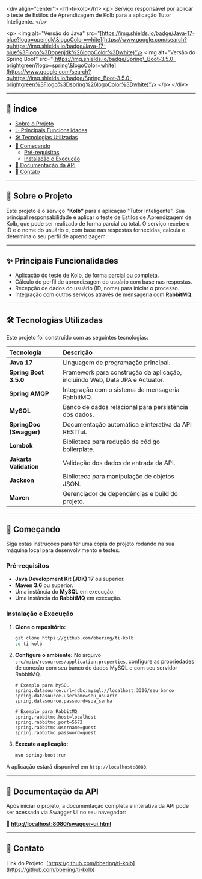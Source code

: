 \<div align="center"\>
\<h1\>ti-kolb\</h1\>
\<p\>
Serviço responsável por aplicar o teste de Estilos de Aprendizagem de Kolb para a aplicação Tutor Inteligente.
\</p\>

\<p\>
\<img alt="Versão do Java" src="[https://img.shields.io/badge/Java-17-blue?logo=openjdk\&logoColor=white](https://www.google.com/search?q=https://img.shields.io/badge/Java-17-blue%3Flogo%3Dopenjdk%26logoColor%3Dwhite)"\>
\<img alt="Versão do Spring Boot" src="[https://img.shields.io/badge/Spring\_Boot-3.5.0-brightgreen?logo=spring\&logoColor=white](https://www.google.com/search?q=https://img.shields.io/badge/Spring_Boot-3.5.0-brightgreen%3Flogo%3Dspring%26logoColor%3Dwhite)"\>
\</p\>
\</div\>

-----

## 📝 Índice

  - [Sobre o Projeto](https://www.google.com/search?q=%23-sobre-o-projeto)
  - [✨ Principais Funcionalidades](https://www.google.com/search?q=%23-principais-funcionalidades)
  - [🛠️ Tecnologias Utilizadas](https://www.google.com/search?q=%23%EF%B8%8F-tecnologias-utilizadas)
  - [🚀 Começando](https://www.google.com/search?q=%23-come%C3%A7ando)
      - [Pré-requisitos](https://www.google.com/search?q=%23pr%C3%A9-requisitos)
      - [Instalação e Execução](https://www.google.com/search?q=%23instala%C3%A7%C3%A3o-e-execu%C3%A7%C3%A3o)
  - [📖 Documentação da API](https://www.google.com/search?q=%23-documenta%C3%A7%C3%A3o-da-api)
  - [👤 Contato](https://www.google.com/search?q=%23-contato)

-----

## 🧐 Sobre o Projeto

Este projeto é o serviço **"Kolb"** para a aplicação "Tutor Inteligente". Sua principal responsabilidade é aplicar o teste de Estilos de Aprendizagem de Kolb, que pode ser realizado de forma parcial ou total. O serviço recebe o ID e o nome do usuário e, com base nas respostas fornecidas, calcula e determina o seu perfil de aprendizagem.

-----

## ✨ Principais Funcionalidades

  - Aplicação do teste de Kolb, de forma parcial ou completa.
  - Cálculo do perfil de aprendizagem do usuário com base nas respostas.
  - Recepção de dados do usuário (ID, nome) para iniciar o processo.
  - Integração com outros serviços através de mensageria com **RabbitMQ**.

-----

## 🛠️ Tecnologias Utilizadas

Este projeto foi construído com as seguintes tecnologias:

| Tecnologia | Descrição |
| :--- | :--- |
| **Java 17** | Linguagem de programação principal. |
| **Spring Boot 3.5.0** | Framework para construção da aplicação, incluindo Web, Data JPA e Actuator. |
| **Spring AMQP** | Integração com o sistema de mensageria RabbitMQ. |
| **MySQL** | Banco de dados relacional para persistência dos dados. |
| **SpringDoc (Swagger)** | Documentação automática e interativa da API RESTful. |
| **Lombok** | Biblioteca para redução de código boilerplate. |
| **Jakarta Validation** | Validação dos dados de entrada da API. |
| **Jackson** | Biblioteca para manipulação de objetos JSON. |
| **Maven** | Gerenciador de dependências e build do projeto. |

-----

## 🚀 Começando

Siga estas instruções para ter uma cópia do projeto rodando na sua máquina local para desenvolvimento e testes.

### Pré-requisitos

  - **Java Development Kit (JDK) 17** ou superior.
  - **Maven 3.6** ou superior.
  - Uma instância do **MySQL** em execução.
  - Uma instância do **RabbitMQ** em execução.

### Instalação e Execução

1.  **Clone o repositório:**

    ```bash
    git clone https://github.com/bbering/ti-kolb
    cd ti-kolb
    ```

2.  **Configure o ambiente:**
    No arquivo `src/main/resources/application.properties`, configure as propriedades de conexão com seu banco de dados MySQL e com seu servidor RabbitMQ.

    ```properties
    # Exemplo para MySQL
    spring.datasource.url=jdbc:mysql://localhost:3306/seu_banco
    spring.datasource.username=seu_usuario
    spring.datasource.password=sua_senha

    # Exemplo para RabbitMQ
    spring.rabbitmq.host=localhost
    spring.rabbitmq.port=5672
    spring.rabbitmq.username=guest
    spring.rabbitmq.password=guest
    ```

3.  **Execute a aplicação:**

    ```bash
    mvn spring-boot:run
    ```

A aplicação estará disponível em `http://localhost:8080`.

-----

## 📖 Documentação da API

Após iniciar o projeto, a documentação completa e interativa da API pode ser acessada via Swagger UI no seu navegador:

**🔗 [http://localhost:8080/swagger-ui.html](https://www.google.com/search?q=http://localhost:8080/swagger-ui.html)**

-----


## 👤 Contato

Link do Projeto: [https://github.com/bbering/ti-kolb](https://github.com/bbering/ti-kolb)